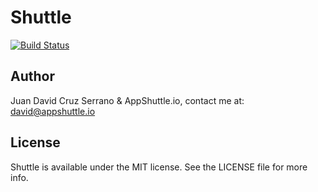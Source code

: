 # Shuttle

[![Build Status](https://travis-ci.org/AppShuttleInc/Shuttle.svg?branch=master)](https://travis-ci.org/AppShuttleInc/Shuttle)


## Author

Juan David Cruz Serrano & AppShuttle.io, contact me at: [david@appshuttle.io](mailto:david@appshuttle.io)

## License

Shuttle is available under the MIT license. See the LICENSE file for more info.
